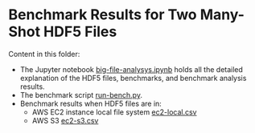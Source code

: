 # Benchmark Results for Two Many-Shot HDF5 Files

Content in this folder:

* The Jupyter notebook [big-file-analysys.ipynb](./big-file-analysis.ipynb) holds all the detailed explanation of the HDF5 files, benchmarks, and benchmark analysis results.
* The benchmark script [run-bench.py](./run-bench.py).
* Benchmark results when HDF5 files are in:
    * AWS EC2 instance local file system [ec2-local.csv](./ec2-local.csv)
    * AWS S3 [ec2-s3.csv](./ec2-s3.csv)
